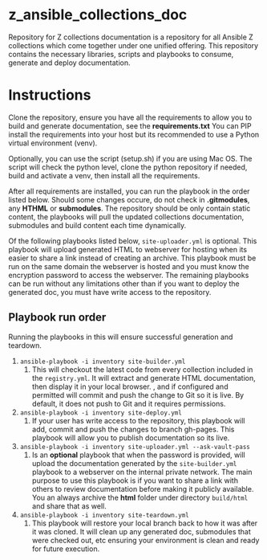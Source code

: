 # z_ansible_collections_doc
Repository for Z collections documentation is a repository for all Ansible Z
collections which come together under one unified offering. This repository
contains the necessary libraries, scripts and playbooks to consume, generate
and deploy documentation.

# Instructions
Clone the repository, ensure you have all the requirements to allow you to
build and generate documentation, see the **requirements.txt** You can
PIP install the requirements into your host but its recommended to use a
Python virtual environment (venv).

Optionally, you can use the script (setup.sh) if you are using Mac OS. The
script will check the python level, clone the python repository if needed,
build and activate a venv, then install all the requirements.

After all requirements are installed, you can run the playbook in the order
listed below. Should some changes occure, do not check in **.gitmodules**,
any **HTHML** or **submodules**. The repository should be only contain
static content, the playbooks will pull the updated collections documentation,
submodules and build content each time dynamically.

Of the following playbooks listed below,  `site-uploader.yml` is optional. This
playbook will upload generated HTML to webserver for hosting when its easier to
share a link instead of creating an archive. This playbook must be run on the
same domain the webserver is hosted and you must know the encryption password
to access the webserver. The remaining playbooks can be run without any
limitations other than if you want to deploy the generated doc, you must have
write access to the repository.

## Playbook run order

Running the playbooks in this will ensure successful generation and teardown.

   1. `ansible-playbook -i inventory site-builder.yml`
      1. This will checkout the latest code from every collection included in
         the `registry.yml`. It will extract and generate HTML documentation,
         then display it in your local browser.
         , and if configured and permitted
         will commit and push the change to Git so it is live. By default, it
         does not push to Git and it requires permissions.
   2. `ansible-playbook -i inventory site-deploy.yml`
      1. If your user has write access to the repository, this playbook will
         add, commit and push the changes to branch gh-pages. This playbook
         will allow you to publish documentation so its live.
   3. `ansible-playbook -i inventory site-uploader.yml --ask-vault-pass`
      1. Is an **optional** playbook that when the password is provided, will
         upload the documentation generated by the `site-builder.yml` playbook
         to a webserver on the internal private network. The main purpose to
         use this playbook is if you want to share a link with others to review
         documentation before making it publicly available. You an always archive
         the **html** folder under directory `build/html` and share that as well.
   4. `ansible-playbook -i inventory site-teardown.yml`
      1. This playbook will restore your local branch back to how it was after
         it was cloned. It will clean up any generated doc, submodules that were
         checked out, etc ensuring your environment is clean and ready for future
         execution.

